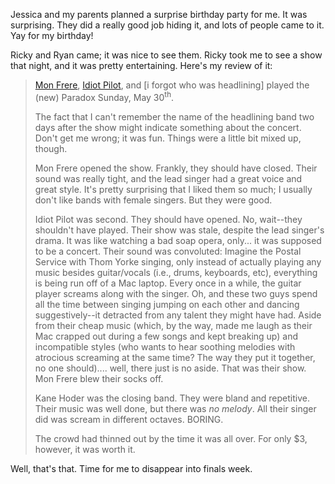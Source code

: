 <p>Jessica and my parents planned a surprise birthday party for me.  It was surprising.  They did a really good job hiding it, and lots of people came to it.  Yay for my birthday!</p>
<p>Ricky and Ryan came; it was nice to see them.  Ricky took me to see a show that night, and it was pretty entertaining.  Here's my review of it:</p>
<blockquote>
<p><a href="http://monfrere.net">Mon Frere</a>, <a href="http://www.idiotpilot.com">Idiot Pilot</a>, and [i forgot who was headlining] played the (new) Paradox Sunday, May 30<sup>th</sup>.</p>
<p>The fact that I can't remember the name of the headlining band two days after the show might indicate something about the concert.  Don't get me wrong; it was fun.  Things were a little bit mixed up, though.</p>
<p>Mon Frere opened the show.  Frankly, they should have closed.  Their sound was really tight, and the lead singer had a great voice and great style.  It's pretty surprising that I liked them so much; I usually don't like bands with female singers.  But they were good.</p>
<p>Idiot Pilot was second.  They should have opened.  No, wait--they shouldn't have played.  Their show was stale, despite the lead singer's drama.  It was like watching a bad soap opera, only... it was supposed to be a concert.  Their sound was convoluted: Imagine the Postal Service with Thom Yorke singing, only instead of actually playing any music besides guitar/vocals (i.e., drums, keyboards, etc), everything is being run off of a Mac laptop.  Every once in a while, the guitar player screams along with the singer.  Oh, and these two guys spend all the time between singing jumping on each other and dancing suggestively--it detracted from any talent they might have had.  Aside from their cheap music (which, by the way, made me laugh as their Mac crapped out during a few songs and kept breaking up) and incompatible styles (who wants to hear soothing melodies with atrocious screaming at the same time? The way they put it together, no one should).... well, there just is no aside.  That was their show.  Mon Frere blew their socks off.</p>
<p>Kane Hoder was the closing band.  They were bland and repetitive.  Their music was well done, but there was <i>no melody</i>.  All their singer did was scream in different octaves.  BORING.</p>
<p>The crowd had thinned out by the time it was all over.  For only $3, however, it was worth it.</p>
</blockquote>
<p>Well, that's that.  Time for me to disappear into finals week.</p>